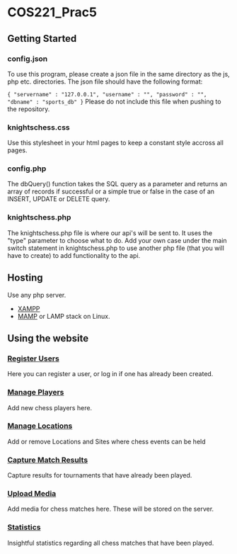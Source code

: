 # **COS221_Prac5**

## **Getting Started**
### config.json

To use this program, please create a json file in the same directory as the js, php etc. directories.
The json file should have the following format:

` {
  "servername" : "127.0.0.1",
  "username" : "",
  "password" : "",
  "dbname" : "sports_db"
} `
Please do not include this file when pushing to the repository.

### knightschess.css

Use this stylesheet in your html pages to keep a constant style accross all pages.

### config.php

The dbQuery() function takes the SQL query as a parameter and returns an array of records if successful or a simple true or false in the case of an INSERT, UPDATE or DELETE query.

### knightschess.php

The knightschess.php file is where our api's will be sent to. 
It uses the "type" parameter to choose what to do.
Add your own case under the main switch statement in knightschess.php to use another php file (that you will have to create) to add functionality to the api.

## **Hosting**

Use any php server.
  - [XAMPP](https://www.apachefriends.org/index.html)
  - [MAMP](https://www.mamp.info/)
or LAMP stack on Linux.

## **Using the website**
### [Register Users](http://localhost/html/home.html)
Here you can register a user, or log in if one has already been created.

### [Manage Players](http://localhost/html/players.html)
Add new chess players here.

### [Manage Locations](http://localhost/html/locations.html)
Add or remove Locations and Sites where chess events can be held

### [Capture Match Results](http://localhost/html/capturescores.html)
Capture results for tournaments that have already been played.

### [Upload Media](http://localhost/html/media.html)
Add media for chess matches here. These will be stored on the server.

### [Statistics](http://localhost/php/statistics.php)
Insightful statistics regarding all chess matches that have been played.